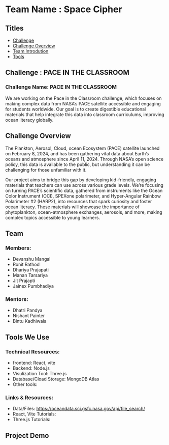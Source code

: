 # Team Name : Space Cipher

## Titles
- [Challenge](#Challenge)
- [Challenge Overview](#Challenge-Overview)
- [Team Introdution](#Team)
- [Tools](#Tools-We-Use)

## Challenge : PACE IN THE CLASSROOM
### Challenge Name: PACE IN THE CLASSROOM
We are working on the Pace in the Classroom challenge, which focuses on making complex data from NASA’s PACE satellite accessible and engaging for students worldwide. Our goal is to create digestible educational materials that help integrate this data into classroom curriculums, improving ocean literacy globally.

## Challenge Overview
The Plankton, Aerosol, Cloud, ocean Ecosystem (PACE) satellite launched on February 8, 2024, and has been gathering vital data about Earth’s oceans and atmosphere since April 11, 2024. Through NASA’s open science policy, this data is available to the public, but understanding it can be challenging for those unfamiliar with it.

Our project aims to bridge this gap by developing kid-friendly, engaging materials that teachers can use across various grade levels. We’re focusing on turning PACE’s scientific data, gathered from instruments like the Ocean Color Instrument (OCI), SPEXone polarimeter, and Hyper-Angular Rainbow Polarimeter #2 (HARP2), into resources that spark curiosity and foster ocean literacy. These materials will showcase the importance of phytoplankton, ocean-atmosphere exchanges, aerosols, and more, making complex topics accessible to young learners.

## Team
### Members:
- Devanshu Mangal
- Ronit Rathod
- Dhariya Prajapati
- Manan Tarsariya
- Jit Prajapti
- Jainex Pumbhadiya

### Mentors:
- Dhatri Pandya
- Nishant Painter
- Bintu Kadhiwala

## Tools We Use
### Technical Resources:
- frontend: React, vite
- Backend: Node.js
- Visulization Tool: Three.js
- Database/Cload Storage: MongoDB Atlas
- Other tools:

### Links & Resources:
- Data/Files: https://oceandata.sci.gsfc.nasa.gov/api/file_search/
- React, Vite Tutorials:
- Three.js Tutorials:

## Project Demo


